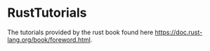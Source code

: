 # RustTutorials
The tutorials provided by the rust book found here https://doc.rust-lang.org/book/foreword.html.
